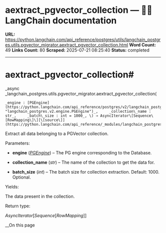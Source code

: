 # aextract_pgvector_collection — 🦜🔗 LangChain  documentation

**URL:** https://python.langchain.com/api_reference/postgres/utils/langchain_postgres.utils.pgvector_migrator.aextract_pgvector_collection.html
**Word Count:** 49
**Links Count:** 80
**Scraped:** 2025-07-21 08:25:40
**Status:** completed

---

# aextract\_pgvector\_collection\#

_async _langchain\_postgres.utils.pgvector\_migrator.aextract\_pgvector\_collection\(

    _engine : [PGEngine](https://python.langchain.com/api_reference/postgres/v2/langchain_postgres.v2.engine.PGEngine.html#langchain_postgres.v2.engine.PGEngine "langchain_postgres.v2.engine.PGEngine")_,     _collection\_name : str_,     _batch\_size : int = 1000_, \) → AsyncIterator\[Sequence\[RowMapping\]\][\[source\]](https://python.langchain.com/api_reference/_modules/langchain_postgres/utils/pgvector_migrator.html#aextract_pgvector_collection)\#     

Extract all data belonging to a PGVector collection.

Parameters:     

  * **engine** \([_PGEngine_](https://python.langchain.com/api_reference/postgres/v2/langchain_postgres.v2.engine.PGEngine.html#langchain_postgres.v2.engine.PGEngine "langchain_postgres.v2.engine.PGEngine")\) – The PG engine corresponding to the Database.

  * **collection\_name** \(_str_\) – The name of the collection to get the data for.

  * **batch\_size** \(_int_\) – The batch size for collection extraction. Default: 1000. Optional.

Yields:     

The data present in the collection.

Return type:     

_AsyncIterator_\[_Sequence_\[_RowMapping_\]\]

__On this page